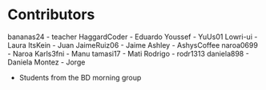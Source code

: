 
Contributors
============

bananas24    - teacher
HaggardCoder - Eduardo
Youssef      - YuUs01
Lowri-ui     - Laura
ItsKein      - Juan
JaimeRuiz06  - Jaime
Ashley       - AshysCoffee
naroa0699    - Naroa
Karls3fni    - Manu
tamasi17     - Mati
Rodrigo      - rodr1313 
daniela898   - Daniela
Montez		   - Jorge

* Students from the BD morning group